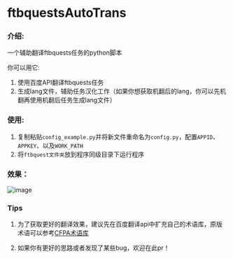 # ftbquestsAutoTrans
### 介绍:

一个辅助翻译ftbquests任务的python脚本

你可以用它:
1. 使用百度API翻译ftbquests任务 
2. 生成lang文件，辅助任务汉化工作（如果你想获取机翻后的lang，你可以先机翻再使用机翻后任务生成lang文件）
### 使用:

 1. 复制粘贴`config_example.py`并将新文件重命名为`config.py`，配置`APPID`、`APPKEY`、以及`WORK_PATH`
 2. 将`ftbquest文件夹`放到程序同级目录下运行程序

### 效果：
![image](https://img2023.cnblogs.com/blog/2192803/202301/2192803-20230107125912964-39430206.png)

### Tips
1. 为了获取更好的翻译效果，建议先在百度翻译api中扩充自己的术语库，原版术语可以参考[CFPA术语库](https://github.com/CFPAOrg/Glossary)

2. 如果你有更好的思路或者发现了某些bug，欢迎在此pr！
